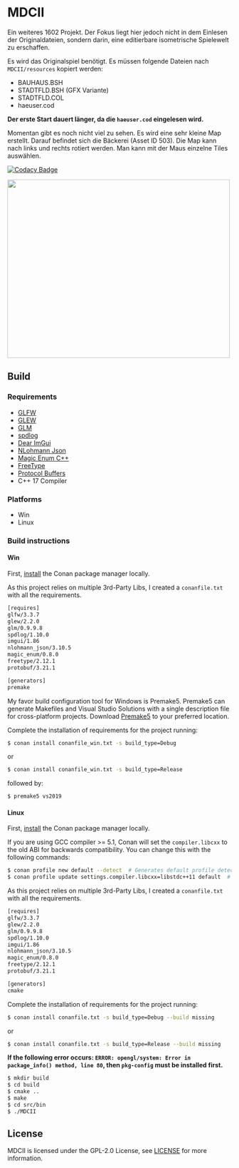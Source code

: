 # MDCII

Ein weiteres 1602 Projekt. Der Fokus liegt hier jedoch nicht in dem 
Einlesen der Originaldateien, sondern darin, eine editierbare isometrische
Spielewelt zu erschaffen.

Es wird das Originalspiel benötigt. Es müssen folgende Dateien nach
`MDCII/resources` kopiert werden:

* BAUHAUS.BSH
* STADTFLD.BSH (GFX Variante)
* STADTFLD.COL
* haeuser.cod

**Der erste Start dauert länger, da die `haeuser.cod` eingelesen wird.**

Momentan gibt es noch nicht viel zu sehen. Es wird eine sehr kleine Map erstellt.
Darauf befindet sich die Bäckerei (Asset ID 503). Die Map kann nach links und rechts
rotiert werden. Man kann mit der Maus einzelne Tiles auswählen.


[![Codacy Badge](https://app.codacy.com/project/badge/Grade/50ffb066523c4064ab513bef2f8d4628)](https://www.codacy.com/gh/stwe/MDCII/dashboard?utm_source=github.com&amp;utm_medium=referral&amp;utm_content=stwe/MDCII&amp;utm_campaign=Badge_Grade)


<img src="https://github.com/stwe/MDCII/blob/main/resources/devlog/first.png" width="500" height="400" />


## Build

### Requirements

* [GLFW](https://www.glfw.org/)
* [GLEW](http://glew.sourceforge.net/)
* [GLM](https://github.com/g-truc/glm)
* [spdlog](https://github.com/gabime/spdlog)
* [Dear ImGui](https://github.com/ocornut/imgui)
* [NLohmann Json](https://github.com/nlohmann/json)
* [Magic Enum C++](https://github.com/Neargye/magic_enum)
* [FreeType](https://freetype.org/)
* [Protocol Buffers](https://github.com/protocolbuffers/protobuf)
* C++ 17 Compiler

### Platforms

* Win
* Linux

### Build instructions

#### Win

First, [install](https://docs.conan.io/en/latest/installation.html) the Conan package manager locally.

As this project relies on multiple 3rd-Party Libs, I created a `conanfile.txt` with all the requirements.

```txt
[requires]
glfw/3.3.7
glew/2.2.0
glm/0.9.9.8
spdlog/1.10.0
imgui/1.86
nlohmann_json/3.10.5
magic_enum/0.8.0
freetype/2.12.1
protobuf/3.21.1

[generators]
premake
```

My favor build configuration tool for Windows is Premake5. Premake5 can generate Makefiles and Visual Studio Solutions with a single description file for cross-platform projects.
Download [Premake5](https://premake.github.io/download) to your preferred location.

Complete the installation of requirements for the project running:

```bash
$ conan install conanfile_win.txt -s build_type=Debug
```

or

```bash
$ conan install conanfile_win.txt -s build_type=Release
```

followed by:

```bash
$ premake5 vs2019
```


#### Linux

First, [install](https://docs.conan.io/en/latest/installation.html) the Conan package manager locally.

If you are using GCC compiler >= 5.1, Conan will set the `compiler.libcxx` to the old ABI for backwards compatibility. You can change this with the following commands:

```bash
$ conan profile new default --detect  # Generates default profile detecting GCC and sets old ABI
$ conan profile update settings.compiler.libcxx=libstdc++11 default  # Sets libcxx to C++11 ABI
```

As this project relies on multiple 3rd-Party Libs, I created a `conanfile.txt` with all the requirements.

```txt
[requires]
glfw/3.3.7
glew/2.2.0
glm/0.9.9.8
spdlog/1.10.0
imgui/1.86
nlohmann_json/3.10.5
magic_enum/0.8.0
freetype/2.12.1
protobuf/3.21.1

[generators]
cmake
```

Complete the installation of requirements for the project running:

```bash
$ conan install conanfile.txt -s build_type=Debug --build missing
```

or

```bash
$ conan install conanfile.txt -s build_type=Release --build missing
```

**If the following error occurs: `ERROR: opengl/system: Error in package_info() method, line 80`, then `pkg-config` must be installed first.**

```bash
$ mkdir build
$ cd build
$ cmake ..
$ make
$ cd src/bin
$ ./MDCII
```

## License

MDCII is licensed under the GPL-2.0 License, see [LICENSE](https://github.com/stwe/MDCII/blob/main/LICENSE) for more information.
